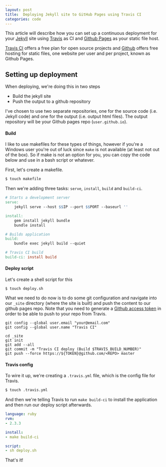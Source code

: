 ```yaml
---
layout: post
title:  Deploying Jekyll site to GitHub Pages using Travis CI
categories: code
---
```


This article will describe how you can set up a continuous
deployment for your [Jekyll](https://jekyllrb.com) 
site using [Travis](https://travis-ci.org) as CI and 
[Github Pages](https://pages.github.com) as your static file host.

[Travis CI](https://travis-ci.org) offers a free plan for open source projects and 
[Github](https://pages.github.com) offers free hosting for static files, 
one website per user and per project, known as Github Pages.

## Setting up deployment
When deploying, we're doing this in two steps
- Build the jekyll site
- Push the output to a github repository

I've chosen to use two separate repositories, one for the source code
(i.e. Jekyll code) and one for the output (i.e. output html files).
The output repository will be your Github pages repo (`user.github.io`).

#### Build
I like to use makefiles for these types of things, however if you're
a Windows user you're out of luck since `make` is not available
(at least not out of the box). So if make is not an option for you,
you can copy the code below and use in a bash script or whatever.

First, let's create a makefile.
```bash
$ touch makefile
``` 

Then we're adding three tasks: `serve`, `install`, `build` and `build-ci`.
```makefile
# Starts a development server
serve:
	jekyll serve --host $$IP --port $$PORT --baseurl ''

install:
	gem install jekyll bundle
	bundle install

# Builds application
build:
	bundle exec jekyll build --quiet 

# Travis CI build
build-ci: install build 
```

#### Deploy script 

Let's create a shell script for this
```
$ touch deploy.sh
```

What we need to do now is to do some git configuration
and navigate into our `_site` directory (where the site is built)
and push the content to our github pages repo. Note that you need to
generate a [Github access token](https://help.github.com/articles/creating-a-personal-access-token-for-the-command-line/) 
in order to be able to push to your repo from Travis.
```
git config --global user.email "your@email.com"
git config --global user.name "Travis CI"

cd _site
git init
git add --all
git commit -m "Travis CI deploy (Build $TRAVIS_BUILD_NUMBER)"
git push --force https://${TOKEN}@github.com/<REPO> master
```

#### Travis config
To wire it up, we're creating a `.travis.yml` file, which
is the config file for Travis.

```bash
$ touch .travis.yml
```

And then we're telling Travis to run `make build-ci` to install the
application and then run our deploy script afterwards.
```yaml
language: ruby
rvm:
- 2.3.3

install:
- make build-ci

script:
- sh deploy.sh
```

That's it!